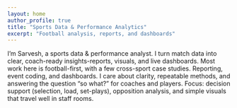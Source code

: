 ```yaml
---
layout: home
author_profile: true
title: "Sports Data & Performance Analytics"
excerpt: "Football analysis, reports, and dashboards"
---
```


I’m Sarvesh, a sports data & performance analyst. I turn match data into clear, coach-ready insights-reports, visuals, and live dashboards. Most work here is football-first, with a few cross-sport case studies. Reporting, event coding, and dashboards. I care about clarity, repeatable methods, and answering the question “so what?” for coaches and players.
Focus: decision support (selection, load, set-plays), opposition analysis, and simple visuals that travel well in staff rooms.

